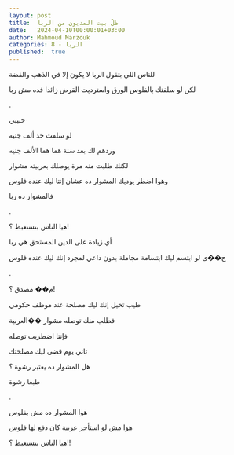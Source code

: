 ```yaml
---
layout: post
title:  ظلّ بيت المديون من الربا
date:   2024-04-10T00:00:01+03:00
author: Mahmoud Marzouk
categories: 8 - الربا
published:  true
---
```

للناس اللي بتقول الربا لا يكون إلا في الذهب والفضة

لكن لو سلفتك بالفلوس الورق واسترديت القرض زائدا فده مش ربا

.

حبيبي

لو سلفت حد ألف جنيه

وردهم لك بعد سنة هما هما الألف جنيه

لكنك طلبت منه مرة يوصلك بعربيته مشوار

وهوا اضطر يوديك المشوار ده عشان إنتا ليك عنده فلوس

فالمشوار ده ربا

.

هيا الناس بتستعبط ؟!

أي زيادة على الدين المستحق هي ربا

ح��ى لو ابتسم ليك ابتسامة مجاملة بدون داعي لمجرد إنك ليك عنده
فلوس

.

م�� مصدق ؟!

طيب تخيل إنك ليك مصلحة عند موظف حكومي

فطلب منك توصله مشوار ��العربية

فإنتا اضطريت توصله

تاني يوم قضى ليك مصلحتك

هل المشوار ده يعتبر رشوة ؟

طبعا رشوة

.

هوا المشوار ده مش بفلوس

هوا مش لو استأجر عربية كان دفع لها فلوس

هيا الناس بتستعبط ؟!!
